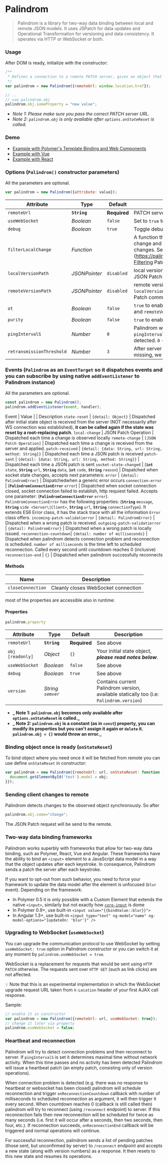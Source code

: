 # Palindrom

> Palindrom is a library for two-way data binding between local and remote JSON models. It uses JSPatch for data updates and Operational Transformation for versioning and data consistency. It operates via HTTP or WebSocket or both.


### Usage

After DOM is ready, initialize with the constructor:

```js
/**
 * Defines a connection to a remote PATCH server, gives an object that is persistent between browser and server
 */
var palindrom = new Palindrom({remoteUrl: window.location.href});

// ..
// use palindrom.obj
palindrom.obj.someProperty = "new value";
```
* *Note 1: Please make sure you pass the correct PATCH server URL.*
* *Note 2: `palindrom.obj` is only available after `options.onStateReset` is called.*


### Demo

- [Example with Polymer's Template Binding and Web Components](http://Palindrom.github.io/Palindrom/lab/polymer/index.html)
- [Example with Vue](http://Palindrom.github.io/Palindrom/lab/vue/index.html)
- [Example with React](http://Palindrom.github.io/Palindrom/lab/react/index.html)

### Options (`Palindrom()` constructor parameters)
All the parameters are optional.
```javascript
var palindrom = new Palindrom({attribute: value});
```

Attribute              | Type          | Default                | Description
---                    | ---           | ---                    | ---
`remoteUrl`            | **`String`**      |  **Required**          | PATCH server URL
`useWebSocket`         | *Boolean*     | `false`                | Set to `true` to enable WebSocket support
`debug`                | *Boolean*     | `true`                 | Toggle debugging mode
`filterLocalChange`            | *Function*      |       | A function that is called with every local change and allows you to filter (ignore) some changes. See [Filtering Patches](https://palindrom.github.io/#/docs/master/04-Filtering Patches) section.
`localVersionPath`     | *JSONPointer* | `disabled`             | local version path, set it to enable Versioned JSON Patch communication
`remoteVersionPath`    | *JSONPointer* | `disabled`             | remote version path, set it (and `localVersionPath`) to enable Versioned JSON Patch communication
`ot`                   | *Boolean*     | `false`                | `true` to enable OT (requires `localVersionPath` and `remoteVersionPath`)
`purity`               | *Boolean*     | `false`                | `true` to enable purist mode of OT
`pingIntervalS`        | *Number*      | `0`                    | Palindrom will generate heartbeats every `pingIntervalS` seconds if no activity is detected. `0` - disable heartbeat
`retransmissionThreshold`| *Number*    | `3`                    | After server reports this number of messages missing, we start retransmission

### Events (`Palindrom` as an `EventTarget` so it dispatches events and you can subscribe by using native `addEventListener` to Palindrom instance)
All the parameters are optional.
```javascript
const palindrom = new Palindrom();
palindrom.addEventListener(event, handler);
```
Event              | Value             |                 | Description
`state-reset`         | `{detail: Object}` | Dispatched after initial state object is received from the server (NOT necessarily after WS connection was established), **it can be called again if the state was reset by a root-replacing patch**.
`local-change`        | JSON Patch Operation   | Dispatched each time a change is observed locally
`remote-change`       | `[JSON Patch Operation]`    | Dispatched each time a change is received from the server and applied.
`patch-received`      | `{detail: {data: String, url: String, method: String}}` | Dispatched each time a JSON patch is received
`patch-sent`          | `{detail: {data: String, url: String, method: String}}` | Dispatched each time a JSON patch is sent
`socket-state-changed` | (**`int`** `state`, **`String`** `url`, **`String`** `data`, **`int`** `code`, **`String`** `reason`) | Dispatched when socket state changes, accepts next parameters: 
`error`  | `{detail: PalindromError}` | Dispatchedwhen a generic error occurs
`connectien-error`    | (**`PalindromConnectionError`** `error`)  | Dispatched when socket connection closed, socket connection failed to establish, http requiest failed. Accepts one parameter: (**`PalindromConnectionError`** `error`). `PalindromConnectionError` has the following properties: (**`String`** `message`, **`String`** `side <Server\|Client>`, **`String`** `url`, **`String`** `connectionType`). It extends ES6 Error class, it has the stack trace with all the information `Error` class offers.
`incoming-patch-validatierror`    | `{detail: PalindromError}`   | Dispatched when a wrong patch is received. 
`outgoing-patch-validatierror`    | `{detail: PalindromError}`    | Dispatched when a wrong patch is locally issued. 
`reconnection-countdown`| `{detail: number of milliseconds}` | Dispatched when palindrom detects connection problem and reconnection is scheduled. `number of milliseconds` is the time left to scheduled reconnection. Called every second until countdown reaches 0 (inclusive)
`reconnection-end`    | `{}` | Dispatched when palindrom successfully reconnects


#### Methods

Name                  | Description
---                   |---   
`closeConnection`     | Cleanly closes WebSocket connection 

most of the properties are accessible also in runtime:

#### Properties

```js
palindrom.property
```
Attribute             | Type       | Default                | Description
---                   | ---        | ---                    | ---
`remoteUrl`           | **`String`**   | **Required**       | See above
`obj [readonly]`      | *Object*   | `{}`                   | Your initial state object, _**please read notes below**_.
`useWebSocket`        | *Boolean*  | `false`                | See above
`debug`               | *Boolean*  | `true`                 | See above
`version`             | *String `semver`*   |               | Contains current Palindrom version, available statically too (i.e: `Palindrom.version`)

* **_ Note 1: `palindrom.obj` becomes only available after `options.onStateReset` is called._**
* **_ Note 2: `palindrom.obj` is a constant (as in `const`) property, you can modify its properties but you can't assign it again or `delete` it. `palindrom.obj = {}` would throw an error._**


### Binding object once is ready (`onStateReset`)
To bind object where you need once it will be fetched from remote you can use define `onStateReset` in constructor:
```js
var palindrom = new Palindrom({remoteUrl: url, onStateReset: function (obj) {
  document.getElementById('test').model = obj;
}});
```

### Sending client changes to remote

Palindrom detects changes to the observed object synchronously. So after
```javascript
palindrom.obj.some="change";
```
The JSON Patch request will be send to the remote.

### Two-way data binding frameworks

Palindrom works superbly with frameworks that allow for two-way data binding, such as Polymer, React, Vue and Angular. These frameworks have the ability to bind an `<input>` element to a JavaScript data model in a way that the object updates after each keystroke. In consequence, Palindrom sends a patch the server after each keystroke.

If you want to opt-out from such behavior, you need to force your framework to update the data model after the element is unfocused (`blur` event). Depending on the framework:

- In Polymer 0.5 it is only possible with a Custom Element that extends the native `<input>`, similarly but not exactly how [`core-input`](https://github.com/Polymer/core-input/blob/master/core-input.html) is dome
- In Polymer 0.9+, use built-in `<input value="{{bindValue::blur}}">`
- In Angular 1.3+, use built-in `<input type="text" ng-model="name" ng-model-options="{updateOn: 'blur'}" />`

### Upgrading to WebSocket (`useWebSocket`)

You can upgrade the communication protocol to use WebSocket by setting `useWebSocket: true` option in Palindrom constructor or you can switch it at any moment by `palindrom.useWebSocket = true`.

WebSocket is a replacement for requests that would be sent using `HTTP PATCH` otherwise. The requests sent over `HTTP GET` (such as link clicks) are not affected.

:bulb: Note that this is an experimental implementation in which the WebSocket upgrade request URL taken from `X-Location` header of your first AJAX call response.

Sample:

```javascript
// enable it in constructor
var palindrom = new Palindrom({remoteUrl: url, useWebSocket: true});
// change it later via property
palindrom.useWebSocket = false;
```

### Heartbeat and reconnection

Palindrom will try to detect connection problems and then reconnect to server. If `pingIntervalS` is set it determines maximal time without network activity. When this time passes and no activity has been detected
Palindrom will issue a heartbeat patch (an empty patch, consisting only of version operations).

When connection problem is detected (e.g. there was no response to heartbeat or websocket has been closed) palindrom will schedule reconnection and trigger `onReconnectionCountdown` callback with number of milliseconds
to scheduled reconnection as argument, it will then trigger it every second. When countdown reaches 0 (callback is still called then) palindrom will try to reconnect (using `/reconnect` endpoint) to server. If this reconnection
fails then new reconnection will be scheduled for twice as many seconds (i.e. first it will occur after a seconds, then two seconds, then four, etc.). If reconnection succeeds, `onReconnectionEnd` callback will be triggered
and normal operations will continue.

For successful reconnection, palindrom sends a list of pending patches (those sent, but unconfirmed by server) to `/reconnect` endpoint and accepts a new state (along with version numbers) as a response. It then resets
to this new state and resumes its operations.
